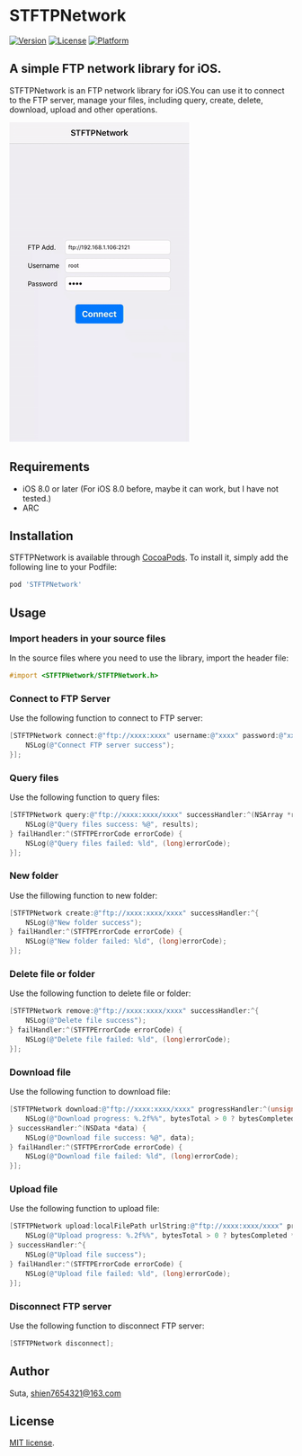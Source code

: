 # STFTPNetwork

[![Version](https://img.shields.io/cocoapods/v/STFTPNetwork.svg?style=flat)](http://cocoapods.org/pods/STFTPNetwork)
[![License](https://img.shields.io/cocoapods/l/STFTPNetwork.svg?style=flat)](http://cocoapods.org/pods/STFTPNetwork)
[![Platform](https://img.shields.io/cocoapods/p/STFTPNetwork.svg?style=flat)](http://cocoapods.org/pods/STFTPNetwork)

## A simple FTP network library for iOS.
STFTPNetwork is an FTP network library for iOS.You can use it to connect to the FTP server, manage your files, including query, create, delete, download, upload and other operations.

![STFTPNetworkPreview01](https://github.com/shien7654321/STFTPNetwork/raw/master/Preview/STFTPNetworkPreview01.gif)

## Requirements

- iOS 8.0 or later (For iOS 8.0 before, maybe it can work, but I have not tested.)
- ARC

## Installation

STFTPNetwork is available through [CocoaPods](http://cocoapods.org). To install it, simply add the following line to your Podfile:

```ruby
pod 'STFTPNetwork'
```

## Usage

### Import headers in your source files

In the source files where you need to use the library, import the header file:

```objective-c
#import <STFTPNetwork/STFTPNetwork.h>
```

### Connect to FTP Server

Use the following function to connect to FTP server:

```objective-c
[STFTPNetwork connect:@"ftp://xxxx:xxxx" username:@"xxxx" password:@"xxxx" handler:^(BOOL success) {
    NSLog(@"Connect FTP server success");
}];
```

### Query files

Use the following function to query files:

```objective-c
[STFTPNetwork query:@"ftp://xxxx:xxxx/xxxx" successHandler:^(NSArray *results) {
    NSLog(@"Query files success: %@", results);
} failHandler:^(STFTPErrorCode errorCode) {
    NSLog(@"Query files failed: %ld", (long)errorCode);
}];
```

### New folder

Use the fillowing function to new folder:

```objective-c
[STFTPNetwork create:@"ftp://xxxx:xxxx/xxxx" successHandler:^{
    NSLog(@"New folder success");
} failHandler:^(STFTPErrorCode errorCode) {
    NSLog(@"New folder failed: %ld", (long)errorCode);
}];
```

### Delete file or folder

Use the following function to delete file or folder:

```objective-c
[STFTPNetwork remove:@"ftp://xxxx:xxxx/xxxx" successHandler:^{
    NSLog(@"Delete file success");
} failHandler:^(STFTPErrorCode errorCode) {
    NSLog(@"Delete file failed: %ld", (long)errorCode);
}];
```

### Download file

Use the following function to download file:

```objective-c
[STFTPNetwork download:@"ftp://xxxx:xxxx/xxxx" progressHandler:^(unsigned long long bytesCompleted, unsigned long long bytesTotal) {
    NSLog(@"Download progress: %.2f%%", bytesTotal > 0 ? bytesCompleted * 100.0 / bytesTotal : 0);
} successHandler:^(NSData *data) {
    NSLog(@"Download file success: %@", data);
} failHandler:^(STFTPErrorCode errorCode) {
    NSLog(@"Download file failed: %ld", (long)errorCode);
}];
```

### Upload file

Use the following function to upload file:

```objective-c
[STFTPNetwork upload:localFilePath urlString:@"ftp://xxxx:xxxx/xxxx" progressHandler:^(unsigned long long bytesCompleted, unsigned long long bytesTotal) {
    NSLog(@"Upload progress: %.2f%%", bytesTotal > 0 ? bytesCompleted * 100.0 / bytesTotal : 0);
} successHandler:^{
    NSLog(@"Upload file success");
} failHandler:^(STFTPErrorCode errorCode) {
    NSLog(@"Upload file failed: %ld", (long)errorCode);
}];
```

### Disconnect FTP server

Use the following function to disconnect FTP server:

```objective-c
[STFTPNetwork disconnect];
```

## Author

Suta, shien7654321@163.com

## License

[MIT]: http://www.opensource.org/licenses/mit-license.php
[MIT license][MIT].
